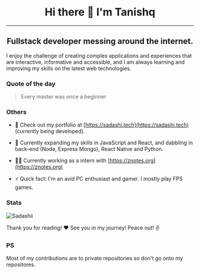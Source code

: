 <h1 align='center'>Hi there 👋 I'm Tanishq</h1>
<hr>
<h2 align='center'>Fullstack developer messing around the internet.</h2>
I enjoy the challenge of creating complex applications and experiences that are interactive, informative and accessible, and I am always learning and improving my skills on the latest web technologies.


### Quote of the day
> Every master was once a beginner

### Others
- 👨 Check out my portfolio at [https://sadashi.tech](https://sadashi.tech) (currently being developed).

- 🌱 Currently expanding my skills in JavaScript and React, and dabbling in back-end (Node, Express Mongo), React Native and Python.

- 👨‍💻 Currently working as a intern with [https://znotes.org](https://znotes.org)

- ⚡ Quick fact: I'm an avid PC enthusiast and gamer. I mostly play FPS games.

### Stats
<p><img src="https://github-readme-stats.vercel.app/api?username=Sadashii&show_icons=true&locale=en&theme=prussian&count_private=true" alt="Sadashii" /></p>


<p align='left'>Thank you for reading! ❤️ See you in my journey! Peace out! ✌️</p>


### PS
Most of my contributions are to private repositories so don't go onto my repositores.

